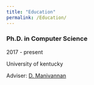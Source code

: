 ```yaml
---
title: "Education"
permalink: /Education/
---
```


<!-- {% include base_path %} -->

### Ph.D. in Computer Science
2017 - present 

University of kentucky 

Adviser: [D. Manivannan](http://www.cs.uky.edu/~manivann/)
